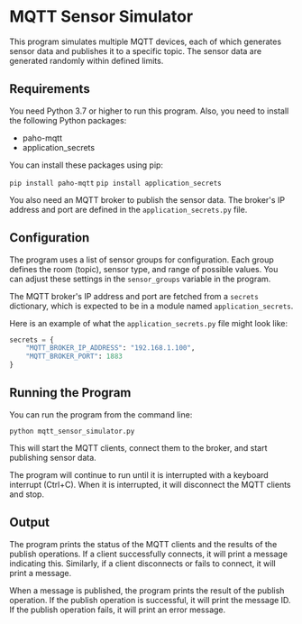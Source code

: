 # MQTT Sensor Simulator

This program simulates multiple MQTT devices, each of which generates sensor data and publishes it to a specific topic. The sensor data are generated randomly within defined limits.

## Requirements

You need Python 3.7 or higher to run this program. Also, you need to install the following Python packages:

- paho-mqtt
- application_secrets

You can install these packages using pip:

`pip install paho-mqtt`
`pip install application_secrets`


You also need an MQTT broker to publish the sensor data. The broker's IP address and port are defined in the `application_secrets.py` file.

## Configuration

The program uses a list of sensor groups for configuration. Each group defines the room (topic), sensor type, and range of possible values. You can adjust these settings in the `sensor_groups` variable in the program.

The MQTT broker's IP address and port are fetched from a `secrets` dictionary, which is expected to be in a module named `application_secrets`.

Here is an example of what the `application_secrets.py` file might look like:

```python
secrets = {
    "MQTT_BROKER_IP_ADDRESS": "192.168.1.100",
    "MQTT_BROKER_PORT": 1883
}
```

## Running the Program
You can run the program from the command line:

`python mqtt_sensor_simulator.py`

This will start the MQTT clients, connect them to the broker, and start publishing sensor data.

The program will continue to run until it is interrupted with a keyboard interrupt (Ctrl+C). When it is interrupted, it will disconnect the MQTT clients and stop.

## Output
The program prints the status of the MQTT clients and the results of the publish operations. If a client successfully connects, it will print a message indicating this. Similarly, if a client disconnects or fails to connect, it will print a message.

When a message is published, the program prints the result of the publish operation. If the publish operation is successful, it will print the message ID. If the publish operation fails, it will print an error message.